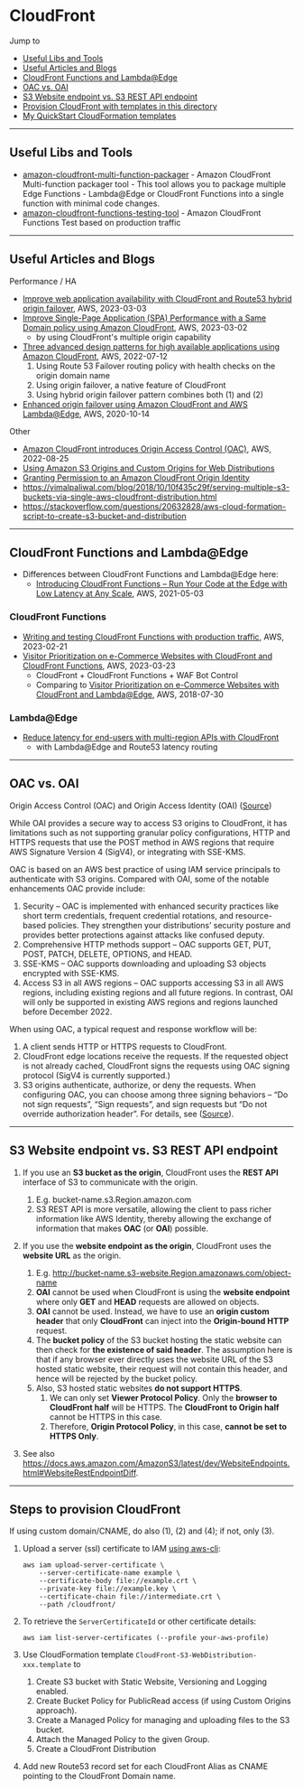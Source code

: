 # CloudFront

Jump to
- [Useful Libs and Tools](#useful-libs-and-tools)
- [Useful Articles and Blogs](#useful-articles-and-blogs)
- [CloudFront Functions and Lambda@Edge](#cloudfront-functions-and-lambdaedge)
- [OAC vs. OAI](#oac-vs-oai)
- [S3 Website endpoint vs. S3 REST API endpoint](#s3-website-endpoint-vs-s3-rest-api-endpoint)
- [Provision CloudFront with templates in this directory](#steps-to-provision-cloudfront)
- [My QuickStart CloudFormation templates](./cfn/)


---
## Useful Libs and Tools

- [amazon-cloudfront-multi-function-packager](https://github.com/aws-samples/amazon-cloudfront-multi-function-packager) - Amazon CloudFront Multi-function packager tool - This tool allows you to package multiple Edge Functions - Lambda@Edge or CloudFront Functions into a single function with minimal code changes.
- [amazon-cloudfront-functions-testing-tool](https://github.com/aws-samples/amazon-cloudfront-functions-testing-tool) - Amazon CloudFront Functions Test based on production traffic


---
## Useful Articles and Blogs
Performance / HA
- [Improve web application availability with CloudFront and Route53 hybrid origin failover](https://aws.amazon.com/blogs/networking-and-content-delivery/improve-web-application-availability-with-cloudfront-and-route53-hybrid-origin-failover/), AWS, 2023-03-03
- [Improve Single-Page Application (SPA) Performance with a Same Domain policy using Amazon CloudFront](https://aws.amazon.com/blogs/networking-and-content-delivery/improve-single-page-application-spa-performance-with-a-same-domain-policy-using-amazon-cloudfront/), AWS, 2023-03-02
    - by using CloudFront's multiple origin capability
- [Three advanced design patterns for high available applications using Amazon CloudFront](https://aws.amazon.com/fr/blogs/networking-and-content-delivery/three-advanced-design-patterns-for-high-available-applications-using-amazon-cloudfront/), AWS, 2022-07-12
    1. Using Route 53 Failover routing policy with health checks on the origin domain name
    1. Using origin failover, a native feature of CloudFront
    1. Using hybrid origin failover pattern combines both (1) and (2)
- [Enhanced origin failover using Amazon CloudFront and AWS Lambda@Edge](https://aws.amazon.com/fr/blogs/media/enhanced-origin-failover-using-amazon-cloudfront-and-aws-lambdaedge/), AWS, 2020-10-14

Other
- [Amazon CloudFront introduces Origin Access Control (OAC)](https://aws.amazon.com/blogs/networking-and-content-delivery/amazon-cloudfront-introduces-origin-access-control-oac/), AWS, 2022-08-25
- [Using Amazon S3 Origins and Custom Origins for Web Distributions](http://docs.aws.amazon.com/AmazonCloudFront/latest/DeveloperGuide/DownloadDistS3AndCustomOrigins.html)
- [Granting Permission to an Amazon CloudFront Origin Identity](http://docs.aws.amazon.com/AmazonS3/latest/dev/example-bucket-policies.html#example-bucket-policies-use-case-6)
- https://vimalpaliwal.com/blog/2018/10/10f435c29f/serving-multiple-s3-buckets-via-single-aws-cloudfront-distribution.html
- https://stackoverflow.com/questions/20632828/aws-cloud-formation-script-to-create-s3-bucket-and-distribution


---
## CloudFront Functions and Lambda@Edge

- Differences between CloudFront Functions and Lambda@Edge here:
    - [Introducing CloudFront Functions – Run Your Code at the Edge with Low Latency at Any Scale](https://aws.amazon.com/blogs/aws/introducing-cloudfront-functions-run-your-code-at-the-edge-with-low-latency-at-any-scale/), AWS, 2021-05-03

### CloudFront Functions

- [Writing and testing CloudFront Functions with production traffic](https://aws.amazon.com/blogs/networking-and-content-delivery/writing-and-testing-cloudfront-functions-with-production-traffic/), AWS, 2023-02-21
- [Visitor Prioritization on e-Commerce Websites with CloudFront and CloudFront Functions](https://aws.amazon.com/blogs/networking-and-content-delivery/visitor-prioritization-on-e-commerce-websites-with-cloudfront-and-cloudfront-functions/), AWS, 2023-03-23
    - CloudFront + CloudFront Functions + WAF Bot Control
    - Comparing to [Visitor Prioritization on e-Commerce Websites with CloudFront and Lambda@Edge](https://aws.amazon.com/jp/blogs/networking-and-content-delivery/visitor-prioritization-on-e-commerce-websites-with-cloudfront-and-lambdaedge/), AWS, 2018-07-30

### Lambda@Edge

- [Reduce latency for end-users with multi-region APIs with CloudFront](https://aws.amazon.com/blogs/networking-and-content-delivery/reduce-latency-for-end-users-with-multi-region-apis-with-cloudfront/)
    - with Lambda@Edge and Route53 latency routing


---
## OAC vs. OAI

Origin Access Control (OAC) and Origin Access Identity (OAI)
([Source](https://aws.amazon.com/blogs/networking-and-content-delivery/amazon-cloudfront-introduces-origin-access-control-oac/))


While OAI provides a secure way to access S3 origins to CloudFront, it has limitations such as not supporting granular policy configurations, HTTP and HTTPS requests that use the POST method in AWS regions that require AWS Signature Version 4 (SigV4), or integrating with SSE-KMS.

OAC is based on an AWS best practice of using IAM service principals to authenticate with S3 origins. Compared with OAI, some of the notable enhancements OAC provide include:

1. Security – OAC is implemented with enhanced security practices like short term credentials, frequent credential rotations, and resource-based policies. They strengthen your distributions’ security posture and provides better protections against attacks like confused deputy.
2. Comprehensive HTTP methods support – OAC supports GET, PUT, POST, PATCH, DELETE, OPTIONS, and HEAD.
3. SSE-KMS – OAC supports downloading and uploading S3 objects encrypted with SSE-KMS.
4. Access S3 in all AWS regions – OAC supports accessing S3 in all AWS regions, including existing regions and all future regions. In contrast, OAI will only be supported in existing AWS regions and regions launched before December 2022.

When using OAC, a typical request and response workflow will be:
1. A client sends HTTP or HTTPS requests to CloudFront.
2. CloudFront edge locations receive the requests. If the requested object is not already cached, CloudFront signs the requests using OAC signing protocol (SigV4 is currently supported.)
3. S3 origins authenticate, authorize, or deny the requests. When configuring OAC, you can choose among three signing behaviors – “Do not sign requests”, “Sign requests”, and sign requests but “Do not override authorization header”. For details, see ([Source](https://aws.amazon.com/blogs/networking-and-content-delivery/amazon-cloudfront-introduces-origin-access-control-oac/)).


---
## S3 Website endpoint vs. S3 REST API endpoint

1. If you use an **S3 bucket as the origin**, CloudFront uses the **REST API** interface of S3 to communicate with the origin.
    1. E.g. bucket-name.s3.Region.amazon.com
    1. S3 REST API is more versatile, allowing the client to pass richer information like AWS Identity, thereby allowing the exchange of information that makes **OAC** (or **OAI**) possible.

2. If you use the **website endpoint as the origin**, CloudFront uses the **website URL** as the origin.
    1. E.g. http://bucket-name.s3-website.Region.amazonaws.com/object-name
    2. **OAI** cannot be used when CloudFront is using the **website endpoint** where only **GET** and **HEAD** requests are allowed on objects.
    3. **OAI** cannot be used. Instead, we have to use an **origin custom header** that only **CloudFront** can inject into the **Origin-bound HTTP** request.
    4. The **bucket policy** of the S3 bucket hosting the static website can then check for **the existence of said header**. The assumption here is that if any browser ever directly uses the website URL of the S3 hosted static website, their request will not contain this header, and hence will be rejected by the bucket policy.
    5. Also, S3 hosted static websites **do not support HTTPS**.
        1. We can only set **Viewer Protocol Policy**. Only the **browser to CloudFront half** will be HTTPS. The **CloudFront to Origin half** cannot be HTTPS in this case.
        2. Therefore, **Origin Protocol Policy**, in this case, **cannot be set to HTTPS Only**.

3. See also https://docs.aws.amazon.com/AmazonS3/latest/dev/WebsiteEndpoints.html#WebsiteRestEndpointDiff.


---
## Steps to provision CloudFront

If using custom domain/CNAME, do also (1), (2) and (4); if not, only (3).

1. Upload a server (ssl) certificate to IAM [using aws-cli](
   http://docs.aws.amazon.com/IAM/latest/UserGuide/id_credentials_server-certs.html#upload-server-certificate):

   ```
   aws iam upload-server-certificate \
       --server-certificate-name example \
       --certificate-body file://example.crt \
       --private-key file://example.key \
       --certificate-chain file://intermediate.crt \
       --path /cloudfront/
   ```

2. To retrieve the `ServerCertificateId` or other certificate details:

   ```
   aws iam list-server-certificates (--profile your-aws-profile)
   ```

3. Use CloudFormation template `CloudFront-S3-WebDistribution-xxx.template` to
    1. Create S3 bucket with Static Website, Versioning and Logging enabled.
    1. Create Bucket Policy for PublicRead access (if using Custom Origins approach).
    1. Create a Managed Policy for managing and uploading files to the S3 bucket.
    1. Attach the Managed Policy to the given Group.
    1. Create a CloudFront Distribution

4. Add new Route53 record set for each CloudFront Alias as CNAME pointing to the CloudFront Domain name.

